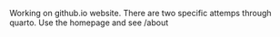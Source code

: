 Working on github.io website. There are two specific attemps through quarto. Use the homepage and see /about
